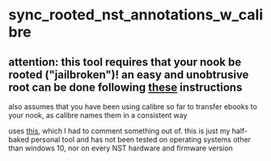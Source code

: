 # sync_rooted_nst_annotations_w_calibre
 
## attention: this tool requires that your nook be rooted ("jailbroken")! an easy and unobtrusive root can be done following [these](https://forum.xda-developers.com/t/root-nookmanager-graphical-rooter-for-1-2-x-and-beyond.2040351/) instructions

also assumes that you have been using calibre so far to transfer ebooks to your nook, as calibre names them in a consistent way

uses [this](https://github.com/kin9-0rz/pyadb3), which I had to comment something out of. this is just my half-baked personal tool and has not been tested on operating systems other than windows 10, nor on every NST hardware and firmware version
